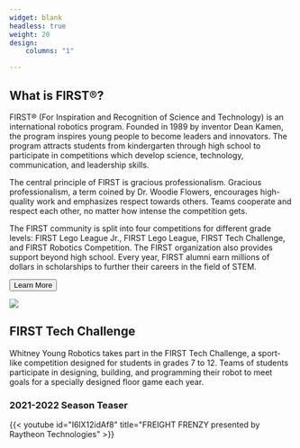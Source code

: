 ```yaml
---
widget: blank
headless: true
weight: 20
design:
    columns: "1"

---
```



## What is FIRST®?

FIRST® (For Inspiration and Recognition of Science and Technology) is an international robotics program. Founded in 1989 by inventor Dean Kamen, the program inspires young people to become leaders and innovators. The program attracts students from kindergarten through high school to participate in competitions which develop science, technology, communication, and leadership skills.

  

The central principle of FIRST is gracious professionalism. Gracious professionalism, a term coined by Dr. Woodie Flowers, encourages high-quality work and emphasizes respect towards others. Teams cooperate and respect each other, no matter how intense the competition gets.

  

The FIRST community is split into four competitions for different grade levels: FIRST Lego League Jr., FIRST Lego League, FIRST Tech Challenge, and FIRST Robotics Competition. The FIRST organization also provides support beyond high school. Every year, FIRST alumni earn millions of dollars in scholarships to further their careers in the field of STEM.

<a href="https://www.firstinspires.org" target="_blank"><button type="button">Learn More</button></a>


![](FIRST/f85ec9f01105f675c73b1402a852c6cd.jpg)

## FIRST Tech Challenge

Whitney Young Robotics takes part in the FIRST Tech Challenge, a sport-like competition designed for students in grades 7 to 12. Teams of students participate in designing, building, and programming their robot to meet goals for a specially designed floor game each year.

### 2021-2022 Season Teaser

{{< youtube id="I6lX12idAf8" title="FREIGHT FRENZY presented by Raytheon Technologies" >}}


